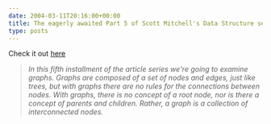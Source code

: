 ```yaml
---
date: 2004-03-11T20:16:00+00:00
title: The eagerly awaited Part 5 of Scott Mitchell's Data Structure series is now live
type: posts
---
```

Check it out [here](http://msdn.microsoft.com/vcsharp/default.aspx?pull=/library/en-us/dv_vstechart/html/datastructures_guide5.asp)

> _In this fifth installment of the article series we're going to examine graphs. Graphs are composed of a set of nodes and edges, just like trees, but with graphs there are no rules for the connections between nodes. With graphs, there is no concept of a root node, nor is there a concept of parents and children. Rather, a graph is a collection of interconnected nodes._
